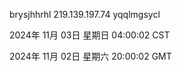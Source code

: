 brysjhhrhl 219.139.197.74 yqqlmgsycl

2024年 11月 03日 星期日 04:00:02 CST

2024年 11月 02日 星期六 20:00:02 GMT
